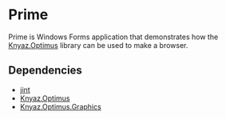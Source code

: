 # Prime

Prime is Windows Forms application that demonstrates how the [Knyaz.Optimus](https://github.com/RusKnyaz/Optimus) library can be used to make a browser.

## Dependencies
  - [jint](https://github.com/sebastienros/jint)
  - [Knyaz.Optimus](https://github.com/RusKnyaz/Optimus) 
  - [Knyaz.Optimus.Graphics](https://www.nuget.org/packages/Knyaz.Optimus.Graphics)
